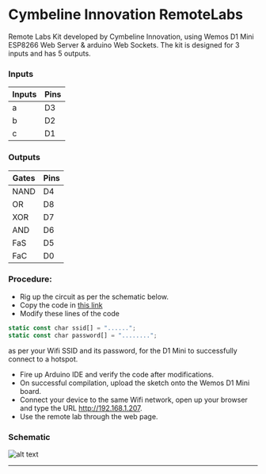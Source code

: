 # Cymbeline Innovation RemoteLabs
Remote Labs Kit developed by Cymbeline Innovation, using Wemos D1 Mini ESP8266 Web Server &amp; arduino Web Sockets.
The kit is designed for 3 inputs and has 5 outputs.

### Inputs
|Inputs|Pins|
|------|----|
| a    | D3 |
| b    | D2 |
| c    | D1 |

### Outputs
| Gates | Pins |
|-------|------|
| NAND  | D4   |
| OR    | D8   |
| XOR   | D7   |
| AND   | D6   |
| FaS   | D5   |
| FaC   | D0   |

### Procedure:
* Rig up the circuit as per the schematic below.
* Copy the code in [this link](https://github.com/KhyatiMehta3/CymbelineInnovation_RemoteLabs/blob/master/LabVIEW_RemoteLabs_Cymbeline.ino)
* Modify these lines of the code 
```javascript
static const char ssid[] = "......";
static const char password[] = "........";
```
as per your Wifi SSID and its password, for the D1 Mini to successfully connect to a hotspot.
* Fire up Arduino IDE and verify the code after modifications.
* On successful compilation, upload the sketch onto the Wemos D1 Mini board.
* Connect your device to the same Wifi network, open up your browser and type the URL http://192.168.1.207.
* Use the remote lab through the web page.

### Schematic
![alt text](https://github.com/KhyatiMehta3/CymbelineInnovation_RemoteLabs/blob/master/RemoteLab_Fritzing.png "Schematic")

---
